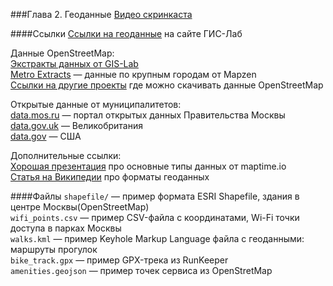 ###Глава 2. Геоданные
[Видео скринкаста](http://vimeo.com/)  

####Ссылки
[Ссылки на геоданные](http://gis-lab.info/qa/data.html) на сайте ГИС-Лаб  

Данные OpenStreetMap:  
[Экстракты данных от GIS-Lab](http://beryllium.gis-lab.info/project/osmshp/)  
[Metro Extracts](http://mapzen.com/metro-extracts) — данные по крупным городам от Mapzen  
[Ссылки на другие проекты](http://wiki.openstreetmap.org/wiki/Planet.osm#Country_and_area_extracts) где можно скачивать данные OpenStreetMap 


Открытые данные от муниципалитетов:  
[data.mos.ru](http://data.mos.ru) — портал открытых данных Правительства Москвы  
[data.gov.uk](http://data.gov.uk) — Великобритания  
[data.gov](http://data.gov) — США  

Дополнительные ссылки:  
[Хорошая презентация](http://maptime.io/geodata/#0) про основные типы данных от maptime.io  
[Статья на Википедии](http://en.wikipedia.org/wiki/GIS_file_formats) про форматы геоданных  

####Файлы
`shapefile/` — пример формата ESRI Shapefile, здания в центре Москвы(OpenStreetMap)  
`wifi_points.csv` — пример CSV-файла с координатами, Wi-Fi точки доступа в парках Москвы  
`walks.kml` — пример Keyhole Markup Language файла с геоданными: маршруты прогулок  
`bike_track.gpx` — пример GPX-трека из RunKeeper  
`amenities.geojson` — пример точек сервиса из OpenStretMap
